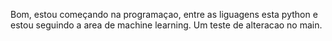 Bom, estou começando na programaçao, entre as liguagens esta python e estou seguindo a area de machine learning.
Um teste de alteracao no main.